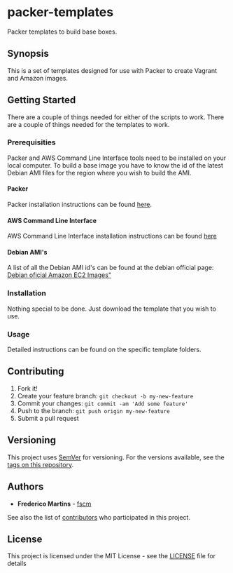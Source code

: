 # packer-templates

Packer templates to build base boxes.

## Synopsis

This is a set of templates designed for use with Packer to create Vagrant
and Amazon images.

## Getting Started

There are a couple of things needed for either of the scripts to work.
There are a couple of things needed for the templates to work.

### Prerequisities

Packer and AWS Command Line Interface tools need to be installed on your
local computer.
To build a base image you have to know the id of the latest Debian AMI files
for the region where you wish to build the AMI.

#### Packer

Packer installation instructions can be found [here](https://www.packer.io/docs/installation.html).

#### AWS Command Line Interface

AWS Command Line Interface installation instructions can be found [here](http://docs.aws.amazon.com/cli/latest/userguide/installing.html)

#### Debian AMI's

A list of all the Debian AMI id's can be found at the debian official page:
[Debian oficial Amazon EC2 Images"](https://wiki.debian.org/Cloud/AmazonEC2Image/)

### Installation

Nothing special to be done. Just download the template that you wish to use.

### Usage

Detailed instructions can be found on the specific template folders.

## Contributing

1. Fork it!
2. Create your feature branch: `git checkout -b my-new-feature`
3. Commit your changes: `git commit -am 'Add some feature'`
4. Push to the branch: `git push origin my-new-feature`
5. Submit a pull request

## Versioning

This project uses [SemVer](http://semver.org/) for versioning. For the versions
available, see the [tags on this repository](https://github.com/fscm/discogs2itunes/tags).

## Authors

* **Frederico Martins** - [fscm](https://github.com/fscm)

See also the list of [contributors](https://github.com/fscm/discogs2itunes/contributors)
who participated in this project.

## License

This project is licensed under the MIT License - see the [LICENSE](LICENSE)
file for details
